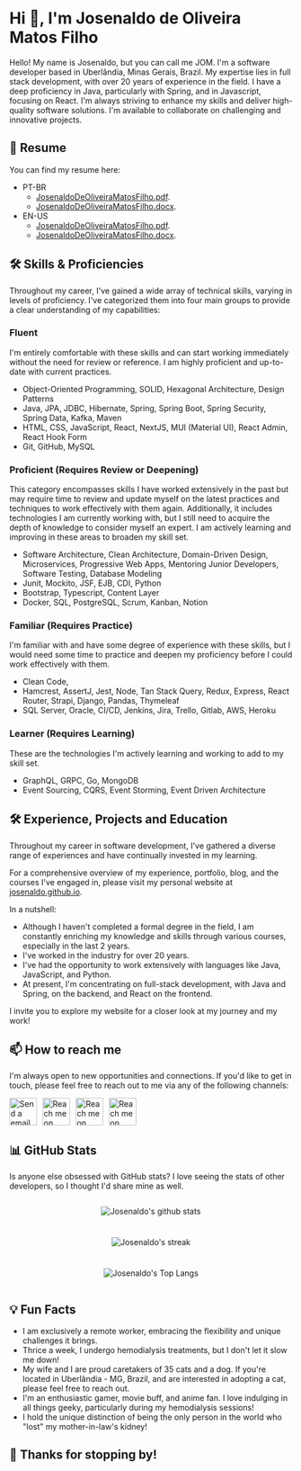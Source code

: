 # Hi 👋, I'm Josenaldo de Oliveira Matos Filho

Hello! My name is Josenaldo, but you can call me JOM. I'm a software developer based in Uberlândia, Minas Gerais, Brazil. My expertise lies in full stack development, with over 20 years of experience in the field. I have a deep proficiency in Java, particularly with Spring, and in Javascript, focusing on React. I'm always striving to enhance my skills and deliver high-quality software solutions. I'm available to collaborate on challenging and innovative projects.

## 📃 Resume

You can find my resume here:

- PT-BR
  - [JosenaldoDeOliveiraMatosFilho.pdf](/resume/pt/JosenaldoDeOliveiraMatosFilho.pdf).
  - [JosenaldoDeOliveiraMatosFilho.docx](/resume/pt/JosenaldoDeOliveiraMatosFilho.docx).
- EN-US
  - [JosenaldoDeOliveiraMatosFilho.pdf](/resume/en/JosenaldoDeOliveiraMatosFilho.pdf).
  - [JosenaldoDeOliveiraMatosFilho.docx](/resume/en/JosenaldoDeOliveiraMatosFilho.docx).

## 🛠️ Skills & Proficiencies

Throughout my career, I've gained a wide array of technical skills, varying in levels of proficiency. I've categorized them into four main groups to provide a clear understanding of my capabilities:

### Fluent

I'm entirely comfortable with these skills and can start working immediately without the need for review or reference. I am highly proficient and up-to-date with current practices.

- Object-Oriented Programming, SOLID, Hexagonal Architecture, Design Patterns
- Java, JPA, JDBC, Hibernate, Spring, Spring Boot, Spring Security, Spring Data, Kafka, Maven
- HTML, CSS, JavaScript, React, NextJS, MUI (Material UI), React Admin, React Hook Form
- Git, GitHub, MySQL

### Proficient (Requires Review or Deepening)

This category encompasses skills I have worked extensively in the past but may require time to review and update myself on the latest practices and techniques to work effectively with them again. Additionally, it includes technologies I am currently working with, but I still need to acquire the depth of knowledge to consider myself an expert. I am actively learning and improving in these areas to broaden my skill set.

- Software Architecture, Clean Architecture, Domain-Driven Design, Microservices, Progressive Web Apps, Mentoring Junior Developers, Software Testing, Database Modeling
- Junit, Mockito, JSF, EJB, CDI, Python
- Bootstrap, Typescript, Content Layer
- Docker, SQL, PostgreSQL, Scrum, Kanban, Notion

### Familiar (Requires Practice)

I'm familiar with and have some degree of experience with these skills, but I would need some time to practice and deepen my proficiency before I could work effectively with them.

- Clean Code,
- Hamcrest, AssertJ, Jest, Node, Tan Stack Query, Redux, Express, React Router, Strapi, Django, Pandas, Thymeleaf
- SQL Server, Oracle, CI/CD, Jenkins, Jira, Trello, Gitlab, AWS, Heroku

### Learner (Requires Learning)

These are the technologies I'm actively learning and working to add to my skill set.

- GraphQL, GRPC, Go, MongoDB
- Event Sourcing, CQRS, Event Storming, Event Driven Architecture

## 🛠️ Experience, Projects and Education

Throughout my career in software development, I've gathered a diverse range of experiences and have continually invested in my learning.

For a comprehensive overview of my experience, portfolio, blog, and the courses I've engaged in, please visit my personal website at [josenaldo.github.io](https://josenaldo.github.io).

In a nutshell:

- Although I haven't completed a formal degree in the field, I am constantly enriching my knowledge and skills through various courses, especially in the last 2 years.
- I've worked in the industry for over 20 years.
- I've had the opportunity to work extensively with languages like Java, JavaScript, and Python.
- At present, I'm concentrating on full-stack development, with Java and Spring, on the backend, and React on the frontend.

I invite you to explore my website for a closer look at my journey and my work!

## 📫 How to reach me

I'm always open to new opportunities and connections. If you'd like to get in touch, please feel free to reach out to me via any of the following channels:

<div style="display: flex; flex-direction: row; gap: 10px; flex-wrap: wrap;">

  <a href='mailto:josenaldo@gmail.com' target='_blank'>
    <img alt="Send a email" src="https://img.shields.io/badge/gmail-EA4335.svg?style=for-the-badge&logo=gmail&logoColor=fff" height="49px" />
  </a>

  <a href='https://github.com/josenaldo' target='_blank'>
    <img alt="Reach me on Github" src="https://img.shields.io/badge/github-%23181717.svg?style=for-the-badge&logo=github&logoColor=fff" height="49px">
  </a>

  <a href='https://wa.me/+5534991830215' target='_blank'>
    <img alt="Reach me on Whatsapp" src="https://img.shields.io/badge/whatsapp-%2325D366.svg?style=for-the-badge&logo=whatsapp&logoColor=fff" height="49px" />
  </a>

  <a href='https://www.linkedin.com/in/josenaldo' target='_blank'>
    <img alt="Reach me on Linkedin" src="https://img.shields.io/badge/linkedin-0A66C2.svg?style=for-the-badge&logo=linkedin&logoColor=fff" height="49px" />
  </a>
</div>

## 📊 GitHub Stats

Is anyone else obsessed with GitHub stats? I love seeing the stats of other developers, so I thought I'd share mine as well.

<div style="display: flex; flex-direction: column; gap: 10px; flex-wrap: wrap; align-items: center;">

![Josenaldo's github stats](https://github-readme-stats.vercel.app/api?username=josenaldo&show_icons=true&theme=tokyonight)

![Josenaldo's streak](https://github-readme-streak-stats.herokuapp.com/?user=josenaldo&theme=tokyonight)

![Josenaldo's Top Langs](https://github-readme-stats.vercel.app/api/top-langs/?username=josenaldo&theme=tokyonight&layout=compact)

</div>

## 💡 Fun Facts

- I am exclusively a remote worker, embracing the flexibility and unique challenges it brings.
- Thrice a week, I undergo hemodialysis treatments, but I don't let it slow me down!
- My wife and I are proud caretakers of 35 cats and a dog. If you're located in Uberlândia - MG, Brazil, and are interested in adopting a cat, please feel free to reach out.
- I'm an enthusiastic gamer, movie buff, and anime fan. I love indulging in all things geeky, particularly during my hemodialysis sessions!
- I hold the unique distinction of being the only person in the world who "lost" my mother-in-law's kidney!

## 🙏 Thanks for stopping by!